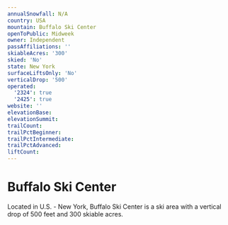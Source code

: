 ```yaml
---
annualSnowfall: N/A
country: USA
mountain: Buffalo Ski Center
openToPublic: Midweek
owner: Independent
passAffiliations: ''
skiableAcres: '300'
skied: 'No'
state: New York
surfaceLiftsOnly: 'No'
verticalDrop: '500'
operated:
  '2324': true
  '2425': true
website: ''
elevationBase:
elevationSummit:
trailCount:
trailPctBeginner:
trailPctIntermediate:
trailPctAdvanced:
liftCount:
---
```



# Buffalo Ski Center

Located in U.S. - New York, Buffalo Ski Center is a ski area with a vertical drop of 500 feet and 300 skiable acres.
